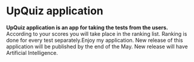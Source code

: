 # UpQuiz application
**UpQuiz application is an app for taking the tests from the users.**
According to your scores you will take place in the ranking list. Ranking is done for every
        test separately.Enjoy my application. New release of this application will be published by the end
        of the May. New release will have Artificial Intelligence.



